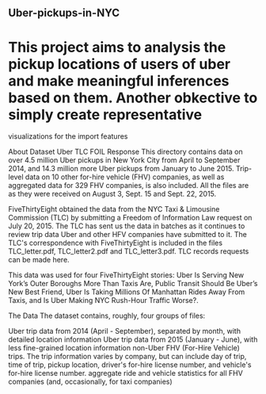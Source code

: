 ## Uber-pickups-in-NYC

# This project aims to analysis the pickup locations of users of uber and make meaningful inferences based on them. Another obkective to simply create representative 
visualizations for the import features

About Dataset
Uber TLC FOIL Response
This directory contains data on over 4.5 million Uber pickups in New York City from April to September 2014, and 14.3 million more Uber pickups from January to June 2015. Trip-level data on 10 other for-hire vehicle (FHV) companies, as well as aggregated data for 329 FHV companies, is also included. All the files are as they were received on August 3, Sept. 15 and Sept. 22, 2015.

FiveThirtyEight obtained the data from the NYC Taxi & Limousine Commission (TLC) by submitting a Freedom of Information Law request on July 20, 2015. The TLC has sent us the data in batches as it continues to review trip data Uber and other HFV companies have submitted to it. The TLC's correspondence with FiveThirtyEight is included in the files TLC_letter.pdf, TLC_letter2.pdf and TLC_letter3.pdf. TLC records requests can be made here.

This data was used for four FiveThirtyEight stories: Uber Is Serving New York’s Outer Boroughs More Than Taxis Are, Public Transit Should Be Uber’s New Best Friend, Uber Is Taking Millions Of Manhattan Rides Away From Taxis, and Is Uber Making NYC Rush-Hour Traffic Worse?.

The Data
The dataset contains, roughly, four groups of files:

Uber trip data from 2014 (April - September), separated by month, with detailed location information
Uber trip data from 2015 (January - June), with less fine-grained location information
non-Uber FHV (For-Hire Vehicle) trips. The trip information varies by company, but can include day of trip, time of trip, pickup location, driver's for-hire license number, and vehicle's for-hire license number.
aggregate ride and vehicle statistics for all FHV companies (and, occasionally, for taxi companies)
